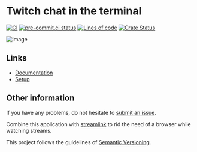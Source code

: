 # Twitch chat in the terminal

[![CI](https://github.com/Xithrius/twitch-tui/actions/workflows/ci.yml/badge.svg)](https://github.com/Xithrius/twitch-tui/actions/workflows/ci.yml)
[![pre-commit.ci status](https://results.pre-commit.ci/badge/github/Xithrius/twitch-tui/main.svg)](https://results.pre-commit.ci/latest/github/Xithrius/twitch-tui/main)
[![Lines of code](https://tokei.rs/b1/github/Xithrius/twitch-tui?category=code)](https://github.com/Xithrius/twitch-tui)
[![Crate Status](https://img.shields.io/crates/v/twitch-tui.svg)](https://crates.io/crates/twitch-tui)

![image](https://user-images.githubusercontent.com/15021300/155114244-00704633-e852-49bb-9a5a-33c623f775f8.png)

## Links

- [Documentation](https://xithrius.github.io/twitch-tui/)
- [Setup](https://xithrius.github.io/twitch-tui/guide/installation)

## Other information

If you have any problems, do not hesitate to [submit an issue](https://github.com/Xithrius/twitch-tui/issues/new/choose).

Combine this application with [streamlink](https://github.com/streamlink/streamlink) to rid the need of a browser while watching streams.

This project follows the guidelines of [Semantic Versioning](https://semver.org/).
